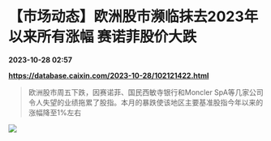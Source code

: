 # 【市场动态】欧洲股市濒临抹去2023年以来所有涨幅 赛诺菲股价大跌

**2023-10-28 02:57**

**https://database.caixin.com/2023-10-28/102121422.html**

> 欧洲股市周五下跌，因赛诺菲、国民西敏寺银行和Moncler SpA等几家公司令人失望的业绩拖累了股指。本月的暴跌使该地区主要基准股指今年以来的涨幅降至1%左右

  

![](https://img.caixin.com/2023-10-25/169819281951487_840_560.jpg)